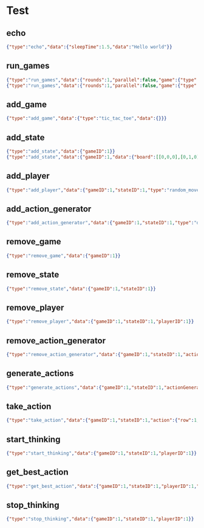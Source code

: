 # Test

## echo
```json
{"type":"echo","data":{"sleepTime":1.5,"data":"Hello world"}}
```

## run_games
```json
{"type":"run_games","data":{"rounds":1,"parallel":false,"game":{"type":"tic_tac_toe","data":{}},"players":[{"type":"random_move","data":{"actionGenerator":{"type":"default","data":{}}},"maxThinkTime":1,"allowBackgroundThinking":true},{"type":"random_move","data":{"actionGenerator":{"type":"default","data":{}}},"maxThinkTime":1,"allowBackgroundThinking":true}]}}
{"type":"run_games","data":{"rounds":1,"parallel":false,"game":{"type":"gobang","data":{}},"players":[{"type":"mcts","data":{"iterations":1000,"explorationFactor":1,"goalMatrix":[[-1,1],[1,-1]],"actionGenerator":{"type":"neighbor","data":{"range":1}},"rolloutPlayer":{"type":"random_move","data":{"actionGenerator":{"type":"neighbor","data":{"range":1}}}}},"allowBackgroundThinking":false},{"type":"mcts","data":{"iterations":1000,"explorationFactor":1,"goalMatrix":[[-1,1],[1,-1]],"actionGenerator":{"type":"neighbor","data":{"range":1}},"rolloutPlayer":{"type":"random_move","data":{"actionGenerator":{"type":"neighbor","data":{"range":1}}}}},"allowBackgroundThinking":false}]}}
```

## add_game
```json
{"type":"add_game","data":{"type":"tic_tac_toe","data":{}}}
```

## add_state
```json
{"type":"add_state","data":{"gameID":1}}
{"type":"add_state","data":{"gameID":1,"data":{"board":[[0,0,0],[0,1,0],[0,0,0]]}}}
```

## add_player
```json
{"type":"add_player","data":{"gameID":1,"stateID":1,"type":"random_move","data":{"actionGenerator":{"type":"default","data":{}}}}}
```

## add_action_generator
```json
{"type":"add_action_generator","data":{"gameID":1,"stateID":1,"type":"default","data":{}}}
```

## remove_game
```json
{"type":"remove_game","data":{"gameID":1}}
```

## remove_state
```json
{"type":"remove_state","data":{"gameID":1,"stateID":1}}
```

## remove_player
```json
{"type":"remove_player","data":{"gameID":1,"stateID":1,"playerID":1}}
```

## remove_action_generator
```json
{"type":"remove_action_generator","data":{"gameID":1,"stateID":1,"actionGeneratorID":1}}
```

## generate_actions
```json
{"type":"generate_actions","data":{"gameID":1,"stateID":1,"actionGeneratorID":1}}
```

## take_action
```json
{"type":"take_action","data":{"gameID":1,"stateID":1,"action":{"row":1,"col":1}}}
```

## start_thinking
```json
{"type":"start_thinking","data":{"gameID":1,"stateID":1,"playerID":1}}
```

## get_best_action
```json
{"type":"get_best_action","data":{"gameID":1,"stateID":1,"playerID":1,"maxThinkTime":1.5}}
```

## stop_thinking
```json
{"type":"stop_thinking","data":{"gameID":1,"stateID":1,"playerID":1}}
```
